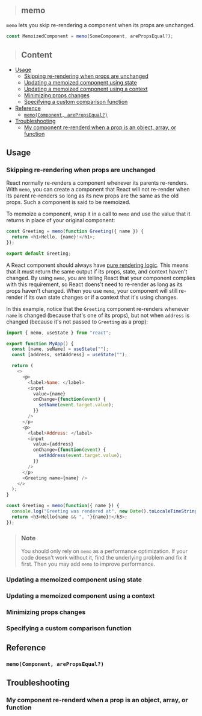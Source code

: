 > ## memo

`memo` lets you skip re-rendering a component when its props are unchanged.

```javascript
const MemoizedComponent = memo(SomeComponent, arePropsEqual?);
```

> ## Content

- [Usage](#usage)
  - [Skipping re-rendering when props are unchanged](#skipping-re-rendering-when-props-are-unchanged)
  - [Updating a memoized component using state](#updating-a-memoized-component-using-state)
  - [Updating a memoized component using a context](#updating-a-memoized-component-using-a-context)
  - [Minimizing props changes](#minimizing-props-changes)
  - [Specifying a custom comparison function](#specifying-a-custom-comparison-function)
- [Reference](#reference)
  - [`memo(Component, arePropsEqual?)`](#memocomponent-arepropsequal)
- [Troubleshooting](#troubleshooting)
  - [My component re-renderd when a prop is an object, array, or function](#my-component-re-renderd-when-a-prop-is-an-object-array-or-function)

## Usage

### Skipping re-rendering when props are unchanged

React normally re-renders a component whenever its parents re-renders. With `memo`, you can create a component that React will not re-render when its parent re-renders so long as its new props are the same as the old props. Such a component is said to be memoized.

To memoize a component, wrap it in a call to `memo` and use the value that it returns in place of your original component:

```javascript
const Greeting = memo(function Greeting({ name }) {
  return <h1>Hello, {name}!</h1>;
});

export default Greeting;
```

A React component should always have [pure rendering logic](https://beta.reactjs.org/learn/keeping-components-pure). This means that it must return the same output if its props, state, and context haven't changed. By using `memo`, you are telling React that your component complies with this requirement, so React doens't need to re-render as long as its props haven't changed. When you use `memo`, your component will still re-render if its own state changes or if a context that it's using changes.

In this example, notice that the `Greeting` component re-renders whenever `name` is changed (because that's one of its props), but not when `address` is changed (because it's not passed to `Greeting` as a prop):

```javascript
import { memo, useState } from "react";

export function MyApp() {
  const [name, seName] = useState("");
  const [address, setAddress] = useState("");

  return (
    <>
      <p>
        <label>Name: </label>
        <input 
          value={name}
          onChange={function(event) {
            setName(event.target.value);
          }}
        />
      </p>
      <p>
        <label>Address: </label>
        <input
          value={address}
          onChange={function(event) {
            setAddress(event.target.value);
          }}
        />
      </p>
      <Greeting name={name} />
    </>
  );
}

const Greeting = memo(function({ name }) {
  console.log("Greeting was rendered at", new Date().toLocaleTimeString());
  return <h3>Hello{name && ", "}{name}!</h3>;
});
```

> ### Note
> 
> You should only rely on `memo` as a performance optimization. If your code doesn't work without it, find the underlying problem and fix it first. Then you may add `memo` to improve performance.

### Updating a memoized component using state

### Updating a memoized component using a context

### Minimizing props changes

### Specifying a custom comparison function

## Reference

### `memo(Component, arePropsEqual?)`

## Troubleshooting

### My component re-renderd when a prop is an object, array, or function